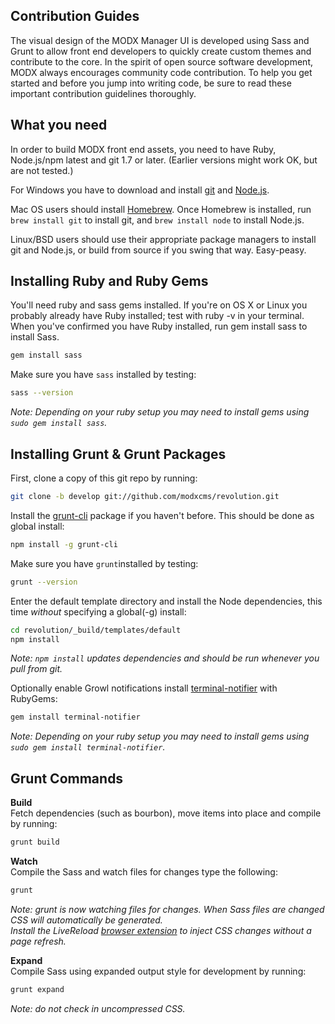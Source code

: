 Contribution Guides
--------------------------------------

The visual design of the MODX Manager UI is developed using Sass and Grunt to allow front end developers to quickly create custom themes and contribute to the core. In the spirit of open source software development, MODX always encourages community code contribution. To help you get started and before you jump into writing code, be sure to read these important contribution guidelines thoroughly.

What you need
--------------------------------------

In order to build MODX front end assets, you need to have Ruby, Node.js/npm latest and git 1.7 or later.
(Earlier versions might work OK, but are not tested.)

For Windows you have to download and install [git](http://git-scm.com/downloads) and [Node.js](http://nodejs.org/download/).

Mac OS users should install [Homebrew](http://mxcl.github.com/homebrew/). Once Homebrew is installed, run `brew install git` to install git,
and `brew install node` to install Node.js.

Linux/BSD users should use their appropriate package managers to install git and Node.js, or build from source
if you swing that way. Easy-peasy.

Installing Ruby and Ruby Gems
----------------------------
You'll need ruby and sass gems installed. If you're on OS X or Linux you probably already have Ruby installed; test with ruby -v in your terminal. When you've confirmed you have Ruby installed, run gem install sass to install Sass.

```bash
gem install sass
```

Make sure you have `sass` installed by testing:

```bash
sass --version
```
_Note: Depending on your ruby setup you may need to install gems using `sudo gem install sass`._

Installing Grunt & Grunt Packages
----------------------------

First, clone a copy of this git repo by running:

```bash
git clone -b develop git://github.com/modxcms/revolution.git
```

Install the [grunt-cli](http://gruntjs.com/getting-started#installing-the-cli) package if you haven't before. This should be done as global install:

```bash
npm install -g grunt-cli
```

Make sure you have `grunt`installed by testing:

```bash
grunt --version
```

Enter the default template directory and install the Node dependencies, this time *without* specifying a global(-g) install:

```bash
cd revolution/_build/templates/default
npm install
```
_Note: `npm install` updates dependencies and should be run whenever you pull from git._

Optionally enable Growl notifications install [terminal-notifier](https://github.com/alextucker/grunt-growl#getting-started) with RubyGems:
```bash
gem install terminal-notifier
```
_Note: Depending on your ruby setup you may need to install gems using `sudo gem install terminal-notifier`._

Grunt Commands
----------------------------

__Build__<br>
Fetch dependencies (such as bourbon), move items into place and compile by running:

```bash
grunt build
```

__Watch__<br>
Compile the Sass and watch files for changes type the following:

```bash
grunt
```
_Note: grunt is now watching files for changes. When Sass files are changed CSS will automatically be generated.<br>Install the LiveReload [browser extension](http://feedback.livereload.com/knowledgebase/articles/86242-how-do-i-install-and-use-the-browser-extensions-) to inject CSS changes without a page refresh._

__Expand__<br>
Compile Sass using expanded output style for development by running:

```bash
grunt expand
```
_Note: do not check in uncompressed CSS._
